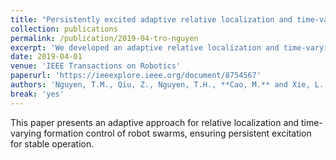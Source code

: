 ```yaml
---
title: "Persistently excited adaptive relative localization and time-varying formation of robot swarms"
collection: publications
permalink: /publication/2019-04-tro-nguyen
excerpt: 'We developed an adaptive relative localization and time-varying formation control method for robot swarms with persistent excitation.'
date: 2019-04-01
venue: 'IEEE Transactions on Robotics'
paperurl: 'https://ieeexplore.ieee.org/document/8754567'
authors: 'Nguyen, T.M., Qiu, Z., Nguyen, T.H., **Cao, M.** and Xie, L.'
break: 'yes'
---
```


This paper presents an adaptive approach for relative localization and time-varying formation control of robot swarms, ensuring persistent excitation for stable operation. 